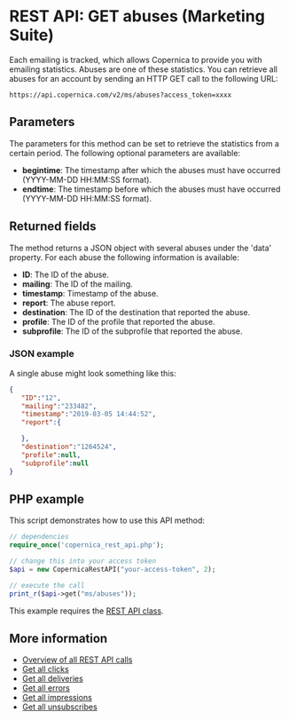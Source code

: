# REST API: GET abuses (Marketing Suite)

Each emailing is tracked, which allows Copernica to provide you with 
emailing statistics. Abuses are one of these statistics. You can 
retrieve all abuses for an account by sending an HTTP GET call to the following URL:

`https://api.copernica.com/v2/ms/abuses?access_token=xxxx`

## Parameters

The parameters for this method can be set to retrieve the statistics from 
a certain period. The following optional parameters are available:

* **begintime**: The timestamp after which the abuses must have occurred (YYYY-MM-DD HH:MM:SS format).
* **endtime**: The timestamp before which the abuses must have occurred (YYYY-MM-DD HH:MM:SS format).

## Returned fields

The method returns a JSON object with several abuses under the 'data' property. 
For each abuse the following information is available:

* **ID**: The ID of the abuse.
* **mailing**: The ID of the mailing.
* **timestamp**: Timestamp of the abuse.
* **report**: The abuse report.
* **destination**: The ID of the destination that reported the abuse.
* **profile**: The ID of the profile that reported the abuse.
* **subprofile**: The ID of the subprofile that reported the abuse.

### JSON example

A single abuse might look something like this:

```json
{  
   "ID":"12",
   "mailing":"233482",
   "timestamp":"2019-03-05 14:44:52",
   "report":{  

   },
   "destination":"1264524",
   "profile":null,
   "subprofile":null
}
```

## PHP example

This script demonstrates how to use this API method:

```php
// dependencies
require_once('copernica_rest_api.php');

// change this into your access token
$api = new CopernicaRestAPI("your-access-token", 2);

// execute the call
print_r($api->get("ms/abuses"));
```

This example requires the [REST API class](./rest-php).

## More information

* [Overview of all REST API calls](./rest-api)
* [Get all clicks](./rest-get-ms-clicks)
* [Get all deliveries](./rest-get-ms-deliveries)
* [Get all errors](./rest-get-ms-errors)
* [Get all impressions](./rest-get-ms-impressions)
* [Get all unsubscribes](./rest-get-ms-unsubscribes)
